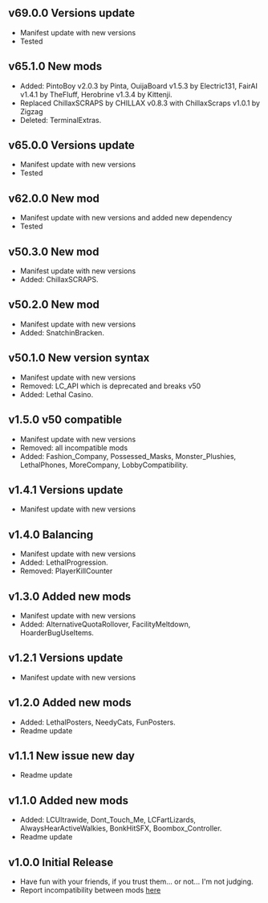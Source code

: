 ## v69.0.0 Versions update
- Manifest update with new versions
- Tested

## v65.1.0 New mods
- Added: PintoBoy v2.0.3 by Pinta, OuijaBoard v1.5.3 by Electric131, FairAI v1.4.1 by TheFluff, Herobrine v1.3.4 by Kittenji.
- Replaced ChillaxSCRAPS by CHILLAX v0.8.3 with ChillaxScraps v1.0.1 by Zigzag
- Deleted: TerminalExtras.

## v65.0.0 Versions update
- Manifest update with new versions
- Tested

## v62.0.0 New mod
- Manifest update with new versions and added new dependency
- Tested

## v50.3.0 New mod
- Manifest update with new versions
- Added: ChillaxSCRAPS.

## v50.2.0 New mod
- Manifest update with new versions
- Added: SnatchinBracken.

## v50.1.0 New version syntax
- Manifest update with new versions
- Removed: LC_API which is deprecated and breaks v50
- Added: Lethal Casino.

## v1.5.0 v50 compatible
- Manifest update with new versions
- Removed: all incompatible mods
- Added: Fashion_Company, Possessed_Masks, Monster_Plushies, LethalPhones, MoreCompany, LobbyCompatibility.

## v1.4.1 Versions update
- Manifest update with new versions

## v1.4.0 Balancing
- Manifest update with new versions
- Added: LethalProgression.
- Removed: PlayerKillCounter

## v1.3.0 Added new mods
- Manifest update with new versions
- Added: AlternativeQuotaRollover, FacilityMeltdown, HoarderBugUseItems.

## v1.2.1 Versions update
- Manifest update with new versions

## v1.2.0 Added new mods
- Added: LethalPosters, NeedyCats, FunPosters.
- Readme update

## v1.1.1 New issue new day
- Readme update

## v1.1.0 Added new mods
- Added: LCUltrawide, Dont_Touch_Me, LCFartLizards, AlwaysHearActiveWalkies, BonkHitSFX, Boombox_Controller.
- Readme update

## v1.0.0 Initial Release
- Have fun with your friends, if you trust them... or not... I'm not judging.
- Report incompatibility between mods [here](https://github.com/IlBuonTommy/Kavpack/issues)